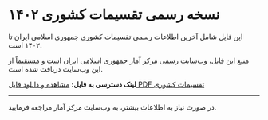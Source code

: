 # نسخه رسمی تقسیمات کشوری ۱۴۰۲

این فایل شامل آخرین اطلاعات رسمی تقسیمات کشوری جمهوری اسلامی ایران تا ۱۴۰۲ است.

منبع این فایل، وب‌سایت رسمی مرکز آمار جمهوری اسلامی ایران است و مستقیماً از این وب‌سایت دریافت شده است.

**لینک دسترسی به فایل:**
[مشاهده و دانلود فایل PDF تقسیمات کشوری](https://amar.org.ir/geo)

---

در صورت نیاز به اطلاعات بیشتر، به وب‌سایت مرکز آمار مراجعه فرمایید.
